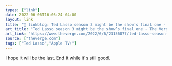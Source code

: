 ```yaml
---
types: ["link"]
date: 2022-06-06T16:05:24-04:00
layout: link
title: "🔗 linkblog: Ted Lasso season 3 might be the show’s final one - The Verge'"
art_title: "Ted Lasso season 3 might be the show’s final one - The Verge"
art_link: "https://www.theverge.com/2022/6/6/23156877/ted-lasso-season-3-last-final"
source: ["theverge.com"]
tags: ["Ted Lasso","Apple TV+"]
---
```

I hope it will be the last. End it while it's still good.
 
